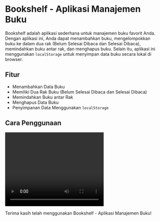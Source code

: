 # Bookshelf - Aplikasi Manajemen Buku

Bookshelf adalah aplikasi sederhana untuk manajemen buku favorit Anda. Dengan aplikasi ini, Anda dapat menambahkan buku, mengelompokkan buku ke dalam dua rak (Belum Selesai Dibaca dan Selesai Dibaca), memindahkan buku antar rak, dan menghapus buku. Selain itu, aplikasi ini menggunakan `localStorage` untuk menyimpan data buku secara lokal di browser.

## Fitur
- Menambahkan Data Buku
- Memiliki Dua Rak Buku (Belum Selesai Dibaca dan Selesai Dibaca)
- Memindahkan Buku antar Rak
- Menghapus Data Buku
- Penyimpanan Data Menggunakan `localStorage`

## Cara Penggunaan

<video width="320" height="240" controls>
  <source src="Demo.mp4" type="video/mp4">
  Maaf, browser Anda tidak mendukung pemutaran video.
</video>

Terima kasih telah menggunakan Bookshelf - Aplikasi Manajemen Buku!
